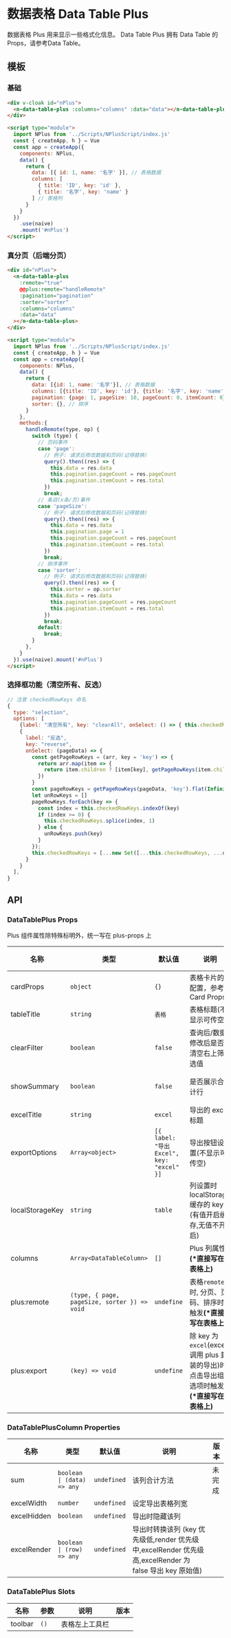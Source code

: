 # 数据表格 Data Table Plus

数据表格 Plus 用来显示一些格式化信息。 Data Table Plus 拥有 Data Table 的 Props，请参考<n-a href="data-table#API">Data Table</n-a>。

## 模板

### 基础

```html
<div v-cloak id="nPlus">
  <n-data-table-plus :columns="columns" :data="data"></n-data-table-plus>
</div>

<script type="module">
  import NPlus from '../Scripts/NPlusScript/index.js'
  const { createApp, h } = Vue
  const app = createApp({
    components: NPlus,
    data() {
      return {
        data: [{ id: 1, name: '名字' }], // 表格数据
        columns: [
          { title: 'ID', key: 'id' },
          { title: '名字', key: 'name' }
        ] // 表格列
      }
    }
  })
    .use(naive)
    .mount('#nPlus')
</script>
```

### 真分页（后端分页）

```html
<div id="nPlus">
  <n-data-table-plus
    :remote="true"
    @@plus:remote="handleRemote"
    :pagination="pagination"
    :sorter="sorter"
    :columns="columns"
    :data="data"
  ></n-data-table-plus>
</div>

<script type="module">
  import NPlus from '../Scripts/NPlusScript/index.js'
  const { createApp, h } = Vue
  const app = createApp({
    components: NPlus,
    data() {
      return {
        data: [{id: 1, name: '名字'}], // 表格数据
        columns: [{title: 'ID', key: 'id'}, {title: '名字', key: 'name'}] // 表格列
        pagination: {page: 1, pageSize: 10, pageCount: 0, itemCount: 0}, // 分页
        sorter: {}, // 排序
      }
    },
    methods:{
      handleRemote(type, op) {
        switch (type) {
          // 页码事件
          case 'page':
            // 例子: 请求后修改数据和页码(记得替换)
            query().then((res) => {
              this.data = res.data
              this.pagination.pageCount = res.pageCount
              this.pagination.itemCount = res.total
            })
            break;
          // 条目(x条/页)事件
          case 'pageSize':
            // 例子: 请求后修改数据和页码(记得替换)
            query().then((res) => {
              this.data = res.data
              this.pagination.page = 1
              this.pagination.pageCount = res.pageCount
              this.pagination.itemCount = res.total
            })
            break;
          // 排序事件
          case 'sorter':
            // 例子: 请求后修改数据和页码(记得替换)
            query().then((res) => {
              this.sorter = op.sorter
              this.data = res.data
              this.pagination.pageCount = res.pageCount
              this.pagination.itemCount = res.total
            })
            break;
          default:
            break;
        }
      },
    }
  }).use(naive).mount('#nPlus')
</script>
```

### 选择框功能（清空所有、反选）

```js
// 注意 checkedRowKeys 命名
{
  type: "selection",
  options: [
    {label: "清空所有", key: "clearAll", onSelect: () => { this.checkedRowKeys = [] }},
    {
      label: "反选",
      key: "reverse",
      onSelect: (pageData) => {
        const getPageRowKeys = (arr, key = 'key') => {
          return arr.map(item => {
            return item.children ? [item[key], getPageRowKeys(item.children, key)] : item[key]
          })
        }
        const pageRowKeys = getPageRowKeys(pageData, 'key').flat(Infinity)
        let unRowKeys = []
        pageRowKeys.forEach(key => {
          const index = this.checkedRowKeys.indexOf(key)
          if (index >= 0) {
            this.checkedRowKeys.splice(index, 1)
          } else {
            unRowKeys.push(key)
          }
        });
        this.checkedRowKeys = [...new Set([...this.checkedRowKeys, ...unRowKeys])]
      }
    }
  ],
}
```

## API

### DataTablePlus Props

<n-alert type="warning" title="注意" style="margin-bottom: 16px;" :bordered="false">
  Plus 组件属性除特殊标明外，统一写在 <n-text code>plus-props</n-text> 上
</n-alert>

| 名称 | 类型 | 默认值 | 说明 | 版本 |
| --- | --- | --- | --- | --- |
| cardProps | `object` | `{}` | 表格卡片的配置，参考 <n-a href="card#API">Card Props</n-a> |  |
| tableTitle | `string` | `表格` | 表格标题(不显示可传空) |  |
| clearFilter | `boolean` | `false` | 查询后/数据修改后是否清空右上筛选值 |  |
| showSummary | `boolean` | `false` | 是否展示合计行 | 未完成 |
| excelTitle | `string` | `excel` | 导出的 excel 标题 |  |
| exportOptions | `Array<object>` | `[{ label: "导出Excel", key: "excel" }]` | 导出按钮设置(不显示可传空) |  |
| localStorageKey | `string` | `table` | 列设置时 localStorage 缓存的 key (有值开启缓存,无值不开启) |  |
| columns | `Array<DataTableColumn>` | `[]` | Plus 列属性<strong>(\*直接写在表格上)</strong> |  |
| plus:remote | `(type, { page, pageSize, sorter }) => void` | `undefine` | 表格`remote`时, 分页、页码、排序时触发<strong>(\*直接写在表格上)</strong> |  |
| plus:export | `(key) => void` | `undefine` | 除 key 为`excel`(excel 调用 plus 封装的导出)时, 点击导出组选项时触发<strong>(\*直接写在表格上)</strong> |  |

### DataTablePlusColumn Properties

| 名称 | 类型 | 默认值 | 说明 | 版本 |
| --- | --- | --- | --- | --- |
| sum | `boolean \| (data) => any` | `undefined` | 该列合计方法 | 未完成 |
| excelWidth | `number` | `undefined` | 设定导出表格列宽 |  |
| excelHidden | `boolean` | `undefined` | 导出时隐藏该列 |  |
| excelRender | `boolean \| (row) => any` | `undefined` | 导出时转换该列 (key 优先级低,render 优先级中,excelRender 优先级高,excelRender 为 false 导出 key 原始值) |  |

### DataTablePlus Slots

| 名称    | 参数 | 说明           | 版本 |
| ------- | ---- | -------------- | ---- |
| toolbar | `()` | 表格左上工具栏 |      |
